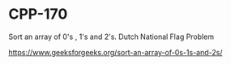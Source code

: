 # CPP-170
Sort an array of 0's , 1's and 2's. Dutch National Flag Problem



https://www.geeksforgeeks.org/sort-an-array-of-0s-1s-and-2s/
